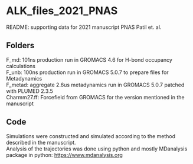 # ALK_files_2021_PNAS


README: supporting data for 2021 manuscript PNAS Patil et. al.

## Folders
F_md: 101ns production run in GROMACS 4.6 for H-bond occupancy calculations <br />
F_unb: 100ns production run in GROMACS 5.0.7 to prepare files for Metadynamics <br />
F_metad: aggregate 2.6us metadynamics run in GROMACS 5.0.7 patched with PLUMED 2.3.5 <br />
Charmm27.ff: Forcefield from GROMACS for the version mentioned in the manuscript



## Code
Simulations were constructed and simulated according to the method described in the manuscript. <br />
Analysis of the trajectories was done using python and mostly MDanalysis package in python: https://www.mdanalysis.org
